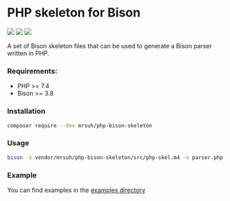 # PHP skeleton for Bison

![](https://github.com/mrsuh/php-bison-skeleton/actions/workflows/tests.yml/badge.svg)
![](https://img.shields.io/github/license/mrsuh/php-bison-skeleton.svg)
![](https://img.shields.io/github/v/release/mrsuh/php-bison-skeleton)

A set of Bison skeleton files that can be used to generate a Bison parser written in PHP.

### Requirements:
* PHP >= 7.4
* Bison >= 3.8

### Installation
```bash
composer require --dev mrsuh/php-bison-skeleton
```

### Usage
```bash
bison -S vendor/mrsuh/php-bison-skeleton/src/php-skel.m4 -o parser.php grammar.y
```

### Example
You can find examples in the [examples directory](./examples)
